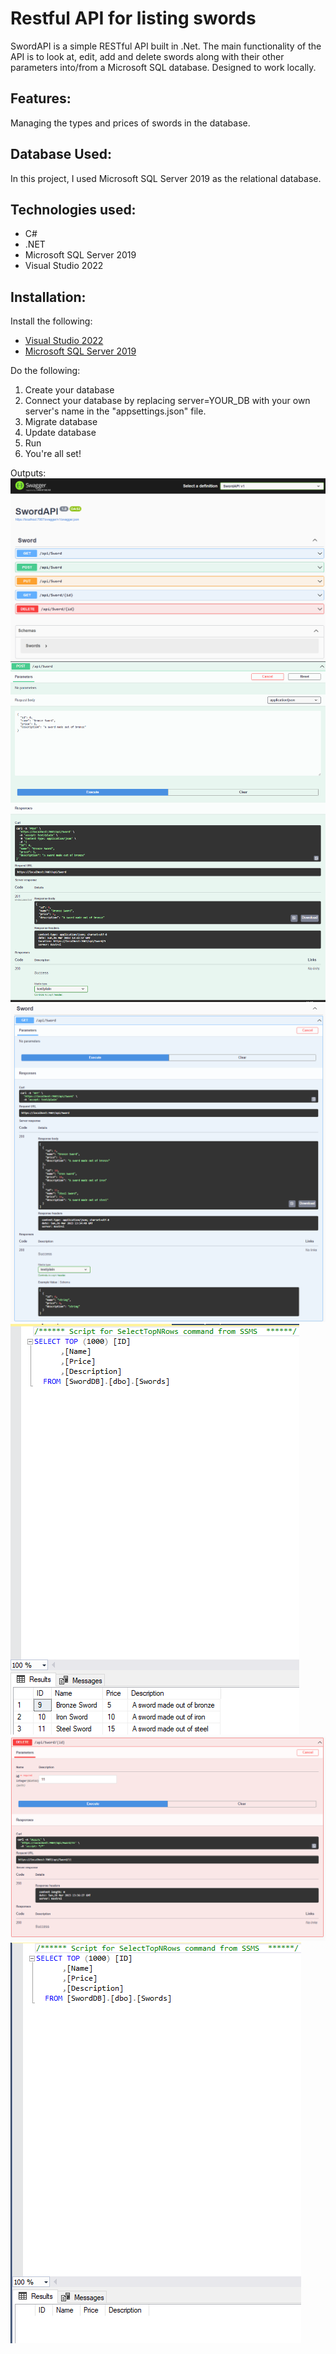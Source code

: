 # Restful API for listing swords

SwordAPI is a simple RESTful API built in .Net. The main functionality of the API is to look at, edit, add and delete swords along with their other parameters into/from a Microsoft SQL database. Designed to work locally.

## Features:

Managing the types and prices of swords in the database.

## Database Used:

In this project, I used Microsoft SQL Server 2019 as the relational database.

## Technologies used:
- C#
- .NET
- Microsoft SQL Server 2019
- Visual Studio 2022

## Installation:
Install the following:
- [Visual Studio 2022](https://visualstudio.microsoft.com/vs/)
- [Microsoft SQL Server 2019](https://www.microsoft.com/en-in/sql-server/sql-server-downloads)

Do the following:
1. Create your database
2. Connect your database by replacing server=YOUR_DB with your own server's name in the "appsettings.json" file.
3. Migrate database
4. Update database
5. Run
6. You're all set!

Outputs:
![Getting Started](./Http.png)
![Getting Started](./Post.png)
![Getting Started](./Get.png)
![Getting Started](./Db.png)
![Getting Started](./Delete.png)
![Getting Started](./Afterdelete.png)


